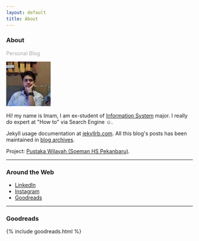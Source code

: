 ```yaml
---
layout: default
title: About
---
```

<h3>About</h3>
<p style="color:darkgray">Personal Blog</p>
<img class="profile-picture" src="/assets/img/index.jpeg" alt="author">

Hi! my name is Imam, I am <span class="text-danger">ex</span>-student of <a href="https://uin-suska.ac.id" target="_blank">Information System</a> major. I really do expert at "How to" via Search Engine ☺.

Jekyll usage documentation at [jekyllrb.com](https://jekyllrb.com/). All this blog's posts has been maintained in <a href="{{ site.url }}/archives/">blog archives</a>.

<i class="fa fa-angle-double-right"></i> Project: [Pustaka Wilayah (Soeman HS Pekanbaru)](https://imamta.000webhostapp.com).

<hr>
<h3>Around the Web</h3>

- <i class="fa fa-linkedin"></i>[ LinkedIn](https://id.linkedin.com/in/imam-s-75522380)
- <i class="fa fa-instagram"></i>[ Instagram](https://instagram.com/imamsiswandi)
- <i class="fa fa-google"></i>[ Goodreads](https://www.goodreads.com/user/show/68293724-imam)
<hr>
<h3>Goodreads</h3>

{% include goodreads.html %}